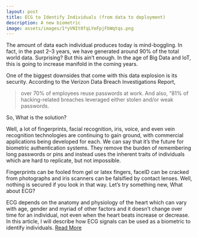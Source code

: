 ```yaml
---
layout: post
title: ECG to Identify Individuals (from data to deployment)
description: A new biometric
image: assets/images/1*yVNIt0fqLYeFpjFbWqtqs.png
---
```


The amount of data each individual produces today is mind-boggling. In fact, in the past 2–3 years, we have generated around 90% of the total world data. Surprising? But this ain’t enough. In the age of Big Data and IoT, this is going to increase manifold in the coming years.

One of the biggest downsides that come with this data explosion is its security. According to the Verizon Data Breach Investigations Report,
> over 70% of employees reuse passwords at work. And also, “81% of hacking-related breaches leveraged either stolen and/or weak passwords.

So, What is the solution?

Well, a lot of fingerprints, facial recognition, iris, voice, and even vein recognition technologies are continuing to gain ground, with commercial applications being developed for each. We can say that it’s the future for biometric authentication systems. They remove the burden of remembering long passwords or pins and instead uses the inherent traits of individuals which are hard to replicate, but not impossible.

Fingerprints can be fooled from gel or latex fingers, faceID can be cracked from photographs and iris scanners can be falsified by contact lenses. Well, nothing is secured if you look in that way. Let’s try something new, What about ECG?

ECG depends on the anatomy and physiology of the heart which can vary with age, gender and myriad of other factors and it doesn’t change over time for an individual, not even when the heart beats increase or decrease. In this article, I will describe how ECG signals can be used as a biometric to identify individuals. [Read More](https://medium.com/intel-software-innovators/ecg-to-identify-individuals-from-data-to-deployment-74cce404f9f0)

